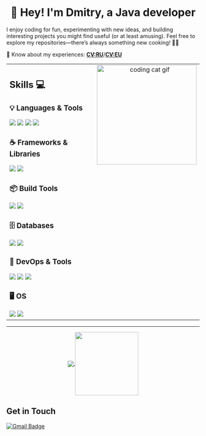 <h1 align="center">👋 Hey! I'm Dmitry, a Java developer</h1>
I enjoy coding for fun, experimenting with new ideas, and building interesting projects you might find useful (or at least amusing).
Feel free to explore my repositories—there’s always something new cooking! 🍳🚧   
  
📄 Know about my experiences: **[CV:RU](https://docs.google.com/document/d/1zkaku8k1xSKBnmubhJ2CPPwDC66vDki9knj8W9mqnss/edit?tab=t.0)**/**[CV:EU](https://docs.google.com/document/d/1Ey7eT_hw_SZKm8M_yyqtfG09RP0t5B07p4ewYcSxyi8/edit?tab=t.0)**

<table>
<tr>
<td style="width: 65%; vertical-align: top;">

<h2>Skills 💻</h2>

<h3>💡 Languages & Tools</h3>
<img src="https://img.shields.io/badge/java-%23ED8B00.svg?style=for-the-badge&logo=java&logoColor=white"/>
<img src="https://img.shields.io/badge/kotlin-%23800080.svg?style=for-the-badge&logo=kotlin&logoColor=white"/>
<img src="https://img.shields.io/badge/html5-%23E34F26.svg?style=for-the-badge&logo=html5&logoColor=white"/>
<img src="https://img.shields.io/badge/css3-%231572B6.svg?style=for-the-badge&logo=css3&logoColor=white"/>

<h3>☕ Frameworks & Libraries</h3>
<img src="https://img.shields.io/badge/spring-%236DB33F.svg?style=for-the-badge&logo=spring&logoColor=white"/>
<img src="https://img.shields.io/badge/Hibernate-59666C?style=for-the-badge&logo=Hibernate&logoColor=white"/>

<h3>📦 Build Tools</h3>
<img src="https://img.shields.io/badge/Apache%20Maven-C71A36?style=for-the-badge&logo=Apache%20Maven&logoColor=white"/>
<img src="https://img.shields.io/badge/gradle-02303A?style=for-the-badge&logo=gradle&logoColor=white"/>

<h3>🗄️ Databases</h3>
<img src="https://img.shields.io/badge/postgres-%23316192.svg?style=for-the-badge&logo=postgresql&logoColor=white"/>
<img src="https://img.shields.io/badge/MySQL-005C84?style=for-the-badge&logo=mysql&logoColor=white"/>

<h3>🐳 DevOps & Tools</h3>
<img src="https://img.shields.io/badge/docker-%230db7ed.svg?style=for-the-badge&logo=docker&logoColor=white"/>
<img src="https://img.shields.io/badge/kubernetes-%23326ce5.svg?style=for-the-badge&logo=kubernetes&logoColor=white"/>
<img src="https://img.shields.io/badge/kafka-%23800080.svg?style=for-the-badge&logo=apache-kafka&logoColor=white"/>

<h3>🖥️ OS</h3>
<img src="https://img.shields.io/badge/Linux-FCC624?style=for-the-badge&logo=linux&logoColor=black"/>
<img src="https://img.shields.io/badge/Windows-0078D6?style=for-the-badge&logo=windows&logoColor=white"/>

</td>
<td style="width: 35%; vertical-align: top; text-align: center;">
  <img src="https://media.giphy.com/media/JIX9t2j0ZTN9S/giphy.gif" width="260" alt="coding cat gif">
</td>
</tr>
</table>

---

<p align="center">
  <a href="https://github.com/anuraghazra/github-readme-stats">
    <img
      align="center"
      src="https://github-readme-stats.vercel.app/api/top-langs/?username=DunkTrain&layout=compact&theme=tokyonight"
    />
  </a>
  <a href="https://github.com/anuraghazra/github-readme-stats">
    <img
      align="center"
      height="165"
      src="https://github-readme-stats.vercel.app/api?username=DunkTrain&count_private=true&show_icons=true&custom_title=Github%20Status&hide=issues&theme=tokyonight"
    />
  </a>
</p>

## Get in Touch

<p align="left">
  <a href="duosora1997@gmail.com">
    <img src="https://img.shields.io/badge/Gmail-duosora1997@gmail.com-D14836?style=for-the-badge&logo=gmail&logoColor=white" alt="Gmail Badge">
  </a>
</p>
